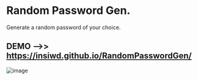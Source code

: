 # Random Password Gen.

Generate a random password of your choice.

## DEMO -->> https://insiwd.github.io/RandomPasswordGen/

![image](https://github.com/insiwd/RandomPasswordGen/assets/109873022/c8b97d0b-73ba-4631-8f1b-8c3c85373d65)

